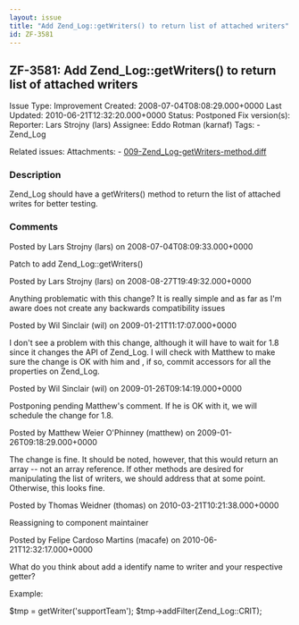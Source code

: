 ```yaml
---
layout: issue
title: "Add Zend_Log::getWriters() to return list of attached writers"
id: ZF-3581
---
```


ZF-3581: Add Zend\_Log::getWriters() to return list of attached writers
-----------------------------------------------------------------------

 Issue Type: Improvement Created: 2008-07-04T08:08:29.000+0000 Last Updated: 2010-06-21T12:32:20.000+0000 Status: Postponed Fix version(s): 
 Reporter:  Lars Strojny (lars)  Assignee:  Eddo Rotman (karnaf)  Tags: - Zend\_Log
 
 Related issues: 
 Attachments: - [009-Zend\_Log-getWriters-method.diff](/issues/secure/attachment/11350/009-Zend_Log-getWriters-method.diff)
 
### Description

Zend\_Log should have a getWriters() method to return the list of attached writes for better testing.

 

 

### Comments

Posted by Lars Strojny (lars) on 2008-07-04T08:09:33.000+0000

Patch to add Zend\_Log::getWriters()

 

 

Posted by Lars Strojny (lars) on 2008-08-27T19:49:32.000+0000

Anything problematic with this change? It is really simple and as far as I'm aware does not create any backwards compatibility issues

 

 

Posted by Wil Sinclair (wil) on 2009-01-21T11:17:07.000+0000

I don't see a problem with this change, although it will have to wait for 1.8 since it changes the API of Zend\_Log. I will check with Matthew to make sure the change is OK with him and , if so, commit accessors for all the properties on Zend\_Log.

 

 

Posted by Wil Sinclair (wil) on 2009-01-26T09:14:19.000+0000

Postponing pending Matthew's comment. If he is OK with it, we will schedule the change for 1.8.

 

 

Posted by Matthew Weier O'Phinney (matthew) on 2009-01-26T09:18:29.000+0000

The change is fine. It should be noted, however, that this would return an array -- not an array reference. If other methods are desired for manipulating the list of writers, we should address that at some point. Otherwise, this looks fine.

 

 

Posted by Thomas Weidner (thomas) on 2010-03-21T10:21:38.000+0000

Reassigning to component maintainer

 

 

Posted by Felipe Cardoso Martins (macafe) on 2010-06-21T12:32:17.000+0000

What do you think about add a identify name to writer and your respective getter?

Example:

$tmp = getWriter('supportTeam'); $tmp->addFilter(Zend\_Log::CRIT);

 

 